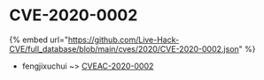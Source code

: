 # CVE-2020-0002
{% embed url="https://github.com/Live-Hack-CVE/full_database/blob/main/cves/2020/CVE-2020-0002.json" %}

* fengjixuchui ~> [CVEAC-2020-0002](https://www.alice-snow.ru/2020/database/cve-2020-0002/cveac-2020-0002-fengjixuchui)